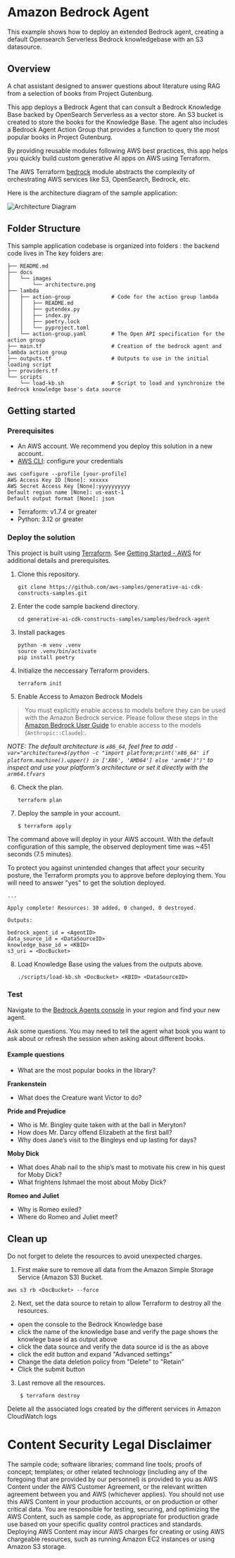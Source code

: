 # Amazon Bedrock Agent

This example shows how to deploy an extended Bedrock agent,
creating a default Opensearch Serverless Bedrock knowledgebase with an S3 datasource.

## Overview

A chat assistant designed to answer questions about literature using RAG from a
selection of books from Project Gutenburg.

This app deploys a Bedrock Agent that can consult a Bedrock Knowledge Base
backed by OpenSearch Serverless as a vector store. An S3 bucket is created to
store the books for the Knowledge Base. The agent also includes a Bedrock Agent
Action Group that provides a function to query the most popular books in Project
Gutenburg.

By providing reusable modules following AWS best practices,
this app helps you quickly build custom generative AI apps on AWS using Terraform.

The AWS Terraform [bedrock](https://registry.terraform.io/modules/aws-ia/bedrock/aws/latest) module
abstracts the complexity of orchestrating AWS services like S3, OpenSearch, Bedrock, etc.

Here is the architecture diagram of the sample application:

![Architecture Diagram](docs/images/architecture.png)

## Folder Structure

This sample application codebase is organized into folders : the backend code lives in
The key folders are:

```tree
├── README.md
├── docs
│   └── images
│       └── architecture.png
├── lambda
│   ├── action-group             # Code for the action group lambda
│   │   ├── README.md
│   │   ├── gutendex.py
│   │   ├── index.py
│   │   ├── poetry.lock
│   │   └── pyproject.toml
│   └── action-group.yaml        # The Open API specification for the action group
├── main.tf                      # Creation of the bedrock agent and lambda action group
├── outputs.tf                   # Outputs to use in the initial loading script
├── providers.tf
└── scripts
    └── load-kb.sh               # Script to load and synchronize the Bedrock knowledge base's data source
```

## Getting started

### Prerequisites

- An AWS account. We recommend you deploy this solution in a new account.
- [AWS CLI](https://aws.amazon.com/cli/): configure your credentials

```shell
aws configure --profile [your-profile] 
AWS Access Key ID [None]: xxxxxx
AWS Secret Access Key [None]:yyyyyyyyyy
Default region name [None]: us-east-1 
Default output format [None]: json
```

- Terraform: v1.7.4 or greater
- Python: 3.12 or greater

### Deploy the solution

This project is built using [Terraform](https://www.terraform.io/). See [Getting Started - AWS](https://developer.hashicorp.com/terraform/tutorials/aws-get-started) for additional details and prerequisites.

1. Clone this repository.
    ```shell
    git clone https://github.com/aws-samples/generative-ai-cdk-constructs-samples.git
    ```

2. Enter the code sample backend directory.
    ```shell
    cd generative-ai-cdk-constructs-samples/samples/bedrock-agent
    ```

3. Install packages
   ```shell
   python -m venv .venv
   source .venv/bin/activate
   pip install poetry
   ```

4. Initialize the neccessary Terraform providers.
    ```shell
    terraform init
    ```

5. Enable Access to Amazon Bedrock Models
> You must explicitly enable access to models before they can be used with the Amazon Bedrock service. Please follow these steps in the [Amazon Bedrock User Guide](https://docs.aws.amazon.com/bedrock/latest/userguide/model-access.html) to enable access to the models (```Anthropic::Claude```):.

_NOTE: The default architecture is `x86_64`, feel free to add `-var="architecture=$(python -c "import platform;print('x86_64' if platform.machine().upper() in ['X86', 'AMD64'] else 'arm64')")"` to inspect and use your platform's architecture or set it directly with the `arm64.tfvars`_

6. Check the plan.

    ```shell
    terraform plan
    ```

7. Deploy the sample in your account.

    ```shell
    $ terraform apply
    ```

The command above will deploy in your AWS account. With the default configuration of this sample, the observed deployment time was ~451 seconds (7.5 minutes).

To protect you against unintended changes that affect your security posture, the Terraform prompts you to approve before deploying them. You will need to answer "yes" to get the solution deployed.

```
...

Apply complete! Resources: 30 added, 0 changed, 0 destroyed.

Outputs:

bedrock_agent_id = <AgentID>
data_source_id = <DataSourceID>
knowledge_base_id = <KBID>
s3_uri = <DocBucket>
```

8. Load Knowledge Base using the values from the outputs above.

    ```shell
    ./scripts/load-kb.sh <DocBucket> <KBID> <DataSourceID>
    ```

### Test

Navigate to the [Bedrock Agents console](https://us-east-1.console.aws.amazon.com/bedrock/home?region=us-east-1#/agents) in your region and find your new agent.

Ask some questions. You may need to tell the agent what book you want to ask about or refresh the session when asking about different books.

#### Example questions

* What are the most popular books in the library?

**Frankenstein**
* What does the Creature want Victor to do?

**Pride and Prejudice**
* Who is Mr. Bingley quite taken with at the ball in Meryton?
* How does Mr. Darcy offend Elizabeth at the first ball?
* Why does Jane’s visit to the Bingleys end up lasting for days?

**Moby Dick**
* What does Ahab nail to the ship’s mast to motivate his crew in his quest for Moby Dick?
* What frightens Ishmael the most about Moby Dick? 

**Romeo and Juliet**
* Why is Romeo exiled?
* Where do Romeo and Juliet meet?

## Clean up

Do not forget to delete the resources to avoid unexpected charges.

1. First make sure to remove all data from the Amazon Simple Storage Service (Amazon S3) Bucket.

```shell
aws s3 rb <DocBucket> --force
```

2. Next, set the data source to retain to allow Terraform to destroy all the resources.

- open the console to the Bedrock Knowledge base
- click the name of the knowledge base and verify the page shows the knowlege base id as output above <KBID>
- click the data source and verify the data source id is the <DataSourceID> as above
- click the edit button and expand "Advanced settings"
- Change the data deletion policy from "Delete" to "Retain"
- Click the submit button

3. Last remove all the resources.

```shell
    $ terraform destroy
```

Delete all the associated logs created by the different services in Amazon CloudWatch logs

# Content Security Legal Disclaimer
The sample code; software libraries; command line tools; proofs of concept; templates; or other related technology (including any of the foregoing that are provided by our personnel) is provided to you as AWS Content under the AWS Customer Agreement, or the relevant written agreement between you and AWS (whichever applies). You should not use this AWS Content in your production accounts, or on production or other critical data. You are responsible for testing, securing, and optimizing the AWS Content, such as sample code, as appropriate for production grade use based on your specific quality control practices and standards. Deploying AWS Content may incur AWS charges for creating or using AWS chargeable resources, such as running Amazon EC2 instances or using Amazon S3 storage.
